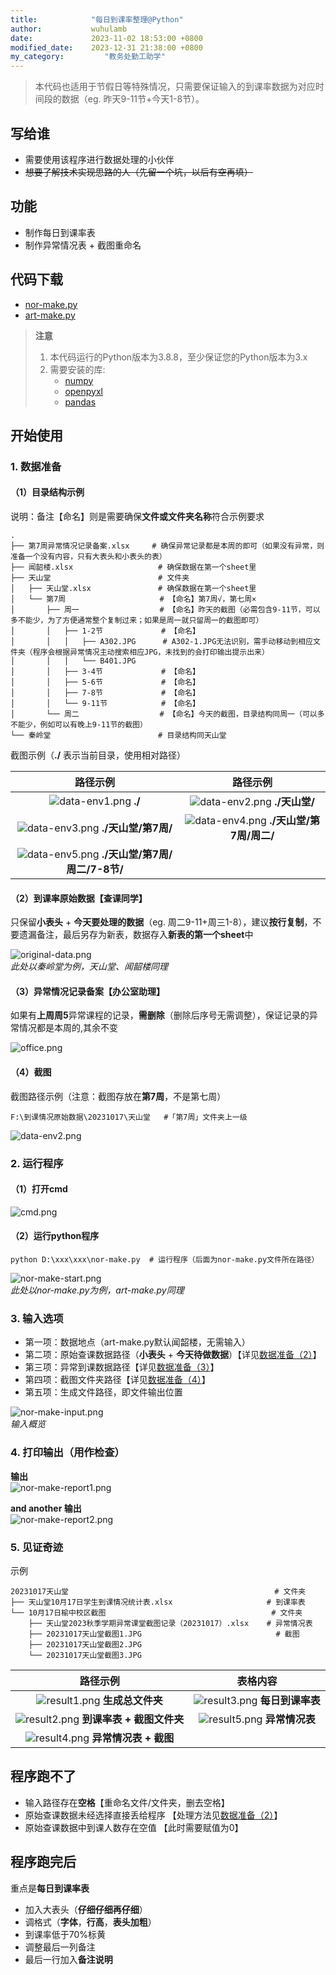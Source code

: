 ```yaml
---
title:            "每日到课率整理@Python"
author:           wuhulamb
date:             2023-11-02 18:53:00 +0800
modified_date:    2023-12-31 21:38:00 +0800
my_category:         "教务处勤工助学"
---
```


> 本代码也适用于节假日等特殊情况，只需要保证输入的到课率数据为对应时间段的数据（eg. 昨天9-11节+今天1-8节）。

## 写给谁

- 需要使用该程序进行数据处理的小伙伴
- ~~想要了解技术实现思路的人（先留一个坑，以后有空再填）~~

## 功能

- 制作每日到课率表
- 制作异常情况表 + 截图重命名

## 代码下载

- [nor-make.py](/media/download/nor-make.py)
- [art-make.py](/media/download/art-make.py)

> **注意**
> 1. 本代码运行的Python版本为3.8.8，至少保证您的Python版本为3.x
> 2. 需要安装的库:
>     - [numpy](https://pypi.org/project/numpy/)
>     - [openpyxl](https://pypi.org/project/openpyxl/)
>     - [pandas](https://pypi.org/project/pandas/)

## 开始使用

### 1. 数据准备

#### （1）目录结构示例

说明：备注【命名】则是需要确保**文件或文件夹名称**符合示例要求

    .
    ├── 第7周异常情况记录备案.xlsx     # 确保异常记录都是本周的即可（如果没有异常，则准备一个没有内容，只有大表头和小表头的表）
    ├── 闻韶楼.xlsx                   # 确保数据在第一个sheet里
    ├── 天山堂                        # 文件夹
    │   ├── 天山堂.xlsx               # 确保数据在第一个sheet里
    │   └── 第7周                     # 【命名】第7周√，第七周×
    │       ├── 周一                  # 【命名】昨天的截图（必需包含9-11节，可以多不能少，为了方便通常整个复制过来；如果是周一就只留周一的截图即可）
    │       │   ├── 1-2节             # 【命名】
    │       │   │   ├── A302.JPG      # A302-1.JPG无法识别，需手动移动到相应文件夹（程序会根据异常情况主动搜索相应JPG，未找到的会打印输出提示出来）
    │       │   │   └── B401.JPG
    │       │   ├── 3-4节             # 【命名】
    │       │   ├── 5-6节             # 【命名】
    │       │   ├── 7-8节             # 【命名】
    │       │   └── 9-11节            # 【命名】
    │       └── 周二                  # 【命名】今天的截图，目录结构同周一（可以多不能少，例如可以有晚上9-11节的截图）
    └── 秦岭堂                        # 目录结构同天山堂

截图示例（**./** 表示当前目录，使用相对路径）

| 路径示例 | 路径示例 |
| :---: | :---: |
| ![data-env1.png](/media/image/2023/11/data-env1.png "environment") **./** | ![data-env2.png](/media/image/2023/11/data-env2.png "environment") **./天山堂/** |
| ![data-env3.png](/media/image/2023/11/data-env3.png "environment") **./天山堂/第7周/** | ![data-env4.png](/media/image/2023/11/data-env4.png "environment") **./天山堂/第7周/周二/** |
| ![data-env5.png](/media/image/2023/11/data-env5.png "environment") **./天山堂/第7周/周二/7-8节/** |

#### （2）到课率原始数据【查课同学】

只保留**小表头** + **今天要处理的数据**（eg. 周二9-11+周三1-8），建议**按行复制**，不要遗漏备注，最后另存为新表，数据存入**新表的第一个sheet**中

![original-data.png](/media/image/2023/11/original-data.png)  
*此处以秦岭堂为例，天山堂、闻韶楼同理*

#### （3）异常情况记录备案【办公室助理】

如果有**上周周5**异常课程的记录，**需删除**（删除后序号无需调整），保证记录的异常情况都是本周的,其余不变

![office.png](/media/image/2023/11/office.png)

#### （4）截图

截图路径示例（注意：截图存放在**第7周**，不是第七周）

    F:\到课情况原始数据\20231017\天山堂   #「第7周」文件夹上一级

![data-env2.png](/media/image/2023/11/data-env2.png "environment")

### 2. 运行程序

#### （1）打开cmd

![cmd.png](/media/image/2023/11/cmd.png "cmd")

#### （2）运行python程序

    python D:\xxx\xxx\nor-make.py  # 运行程序（后面为nor-make.py文件所在路径）

![nor-make-start.png](/media/image/2023/11/nor-make-start.png "start")  
*此处以nor-make.py为例，art-make.py同理*

### 3. 输入选项

- 第一项：数据地点（art-make.py默认闻韶楼，无需输入）
- 第二项：原始查课数据路径（**小表头** + **今天待做数据**）【详见[数据准备（2）](#2到课率原始数据查课同学)】
- 第三项：异常到课数据路径【详见[数据准备（3）](#3异常情况记录备案办公室助理)】
- 第四项：截图文件夹路径【详见[数据准备（4）](#4截图)】
- 第五项：生成文件路径，即文件输出位置

![nor-make-input.png](/media/image/2023/11/nor-make-input.png "input")  
*输入概览*

### 4. 打印输出（用作检查）

**输出**  
![nor-make-report1.png](/media/image/2023/11/nor-make-report1.png "report")

**and another 输出**  
![nor-make-report2.png](/media/image/2023/11/nor-make-report2.png "report")


### 5. 见证奇迹

示例

    20231017天山堂                                              # 文件夹
    ├── 天山堂10月17日学生到课情况统计表.xlsx                     # 到课率表
    └── 10月17日榆中校区截图                                     # 文件夹
        ├── 天山堂2023秋季学期异常课堂截图记录（20231017）.xlsx    # 异常情况表
        ├── 20231017天山堂截图1.JPG                              # 截图
        ├── 20231017天山堂截图2.JPG
        └── 20231017天山堂截图3.JPG  


| 路径示例 | 表格内容 |
| :---: | :---: |
| ![result1.png](/media/image/2023/11/result1.png "result") **生成总文件夹** | ![result3.png](/media/image/2023/11/result3.png "result") **每日到课率表** |
| ![result2.png](/media/image/2023/11/result2.png "result") **到课率表 + 截图文件夹** | ![result5.png](/media/image/2023/11/result5.png "result") **异常情况表** |
| ![result4.png](/media/image/2023/11/result4.png "result") **异常情况表 + 截图** | |

## 程序跑不了

- 输入路径存在**空格**【重命名文件/文件夹，删去空格】
- 原始查课数据未经选择直接丢给程序 【处理方法见[数据准备（2）](#2到课率原始数据查课同学)】
- 原始查课数据中到课人数存在空值 【此时需要赋值为0】

## 程序跑完后

重点是**每日到课率表**
- 加入大表头（**仔细仔细再仔细**）
- 调格式（**字体**，**行高**，**表头加粗**）
- 到课率低于70%标黄
- 调整最后一列备注
- 最后一行加入**备注说明**
